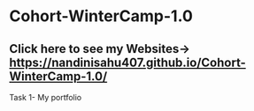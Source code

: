 # Cohort-WinterCamp-1.0
## Click here to see my Websites-> https://nandinisahu407.github.io/Cohort-WinterCamp-1.0/

Task 1- My portfolio
